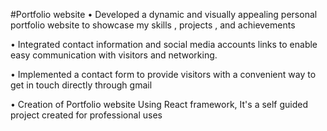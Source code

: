 #Portfolio website
• Developed a dynamic and visually appealing personal portfolio website to showcase my skills , projects , and achievements 

• Integrated contact information and social media accounts links to enable easy communication with visitors and networking. 

• Implemented a contact form to provide visitors with a convenient way to get in touch directly through gmail

• Creation of Portfolio website Using React framework, It's a self guided project created for professional uses
